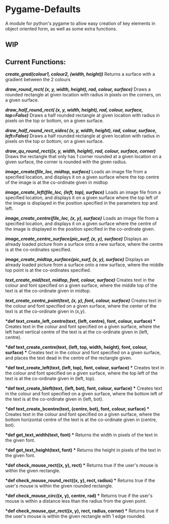 # Pygame-Defaults
A module for python's pygame to allow easy creation of key elements in object oriented form, as well as some extra functions.

## WIP

## Current Functions:
  __*create_grad(colour1, colour2, (width, height))*__
    Returns a surface with a gradient between the 2 colours

  __*draw_round_rect( (x, y, width, height), rad, colour, surface)*__
    Draws a rounded rectangle at given location with radius in pixels on the corners, on a given surface.

  __*draw_half_round_rect( (x, y, width, height), rad, colour, surface, top=False)*__
    Draws a half rounded rectangle at given location with radius in pixels on the top or bottom, on a given surface.

  __*draw_half_round_rect_sides( (x, y, width, height), rad, colour, surface, left=False)*__
    Draws a half rounded rectangle at given location with radius in pixels on the top or bottom, on a given surface.

  __*draw_qu_round_rect((x, y, width, height), rad, colour, surface, corner)*__
    Draws the rectangle that only has 1 corner rounded at a given location on a given surface, the corner is rounded with the given radius.

  __*image_create(file_loc, midtop, surface)*__
    Loads an image file from a specified location, and displays it on a given surface where the top centre of the image is at the co-ordinate given in midtop

  __*image_create_left(file_loc, (left, top), surface)*__
    Loads an image file from a specified location, and displays it on a given surface where the top left of the image is displayed in the position specified in the parameters top and left.

  __*image_create_centre(file_loc, (x, y), surface)*__
    Loads an image file from a specified location, and displays it on a given surface where the centre of the image is displayed in the position specified in the co-ordinate given.

  __*image_create_centre_surface(pic_surf, (x, y), surface)*__
    Displays an already loaded picture from a surface onto a new surface, where the centre is at the co-ordinates specified.

  __*image_create_midtop_surface(pic_surf, (x, y), surface)*__
    Displays an already loaded picture from a surface onto a new surface, where the middle top point is at the co-ordinates specified.

  __*text_create_mid(text, midtop, font, colour, surface)*__
    Creates text in the colour and font specified on a given surface, where the middle top of the text is at the co-ordinate given in midtop.

  __*text_create_centre_point(text, (x, y), font, colour, surface)*__
    Creates text in the colour and font specified on a given surface, where the center of the text is at the co-ordinate given in (x,y).

  __*def text_create_left_centre(text, (left, centre), font, colour, surface) *__
    Creates text in the colour and font specified on a given surface, where the left hand vertical centre of the text is at the co-ordinate given in (left, centre).

  __*def text_create_centre(text, (left, top, width, height), font, colour, surface) *__
    Creates text in the colour and font specified on a given surface, and places the text dead in the centre of the rectangle given.

  __*def text_create_left(text, (left, top), font, colour, surface) *__
    Creates text in the colour and font specified on a given surface, where the top left of the text is at the co-ordinate given in (left, top).

  __*def text_create_bleft(text, (left, bot), font, colour, surface) *__
    Creates text in the colour and font specified on a given surface, where the bottom left of the text is at the co-ordinate given in (left, bot).

  __*def text_create_bcentre(text, (centre, bot), font, colour, surface) *__
    Creates text in the colour and font specified on a given surface, where the bottom horizontal centre of the text is at the co-ordinate given in (centre, bot).

  __*def get_text_width(text, font) *__
    Returns the width in pixels of the text in the given font.

  __*def get_text_height(text, font) *__
    Returns the height in pixels of the text in the given font.

  __*def check_mouse_rect((x, y), rect) *__
    Returns true if the user's mouse is within the given rectangle.

  __*def check_mouse_round_rect((x, y), rect, radius) *__
    Returns true if the user's mouse is within the given rounded rectangle.

  __*def check_mouse_circ((x, y), centre, rad) *__
    Returns true if the user's mouse is within a distance less than the radius from the given point.

  __*def check_mouse_qur_rect((x, y), rect, radius, corner) *__
    Returns true if the user's mouse is within the given rectangle with 1 edge rounded.
